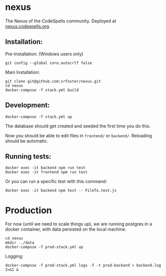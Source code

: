# nexus
The Nexus of the CodeSpells community. Deployed at [nexus.codespells.org](http://nexus.codespells.org). 

## Installation:

Pre-Installation:
(Windows users only)
```
git config --global core.autocrlf false
```

Main Installation:
```
git clone git@github.com:srfoster/nexus.git
cd nexus
docker-compose -f stack.yml build
```

## Development:

```
docker-compose -f stack.yml up
```

The database should get created and seeded the first time you do this.

Now you should be able to edit files in `frontend/` or `backend/`.  Reloading should be automatic.

## Running tests:

```
docker exec -it backend npm run test
docker exec -it frontend npm run test
```

Or you can run a specific test with this command:
```docker exec -it frontend npm test -- FileTo.test.js
docker exec -it backend npm test -- FileTo.test.js
```

# Production

For now (until we need to scale things up), we are running postgres in a docker container, with data persisted on the local machine.   

```
cd nexus
mkdir ../data
docker-compose -f prod-stack.yml up
```

Logging:

```
docker-compose -f prod-stack.yml logs -f -t prod-backend > backend.log 2>&1 &
```



